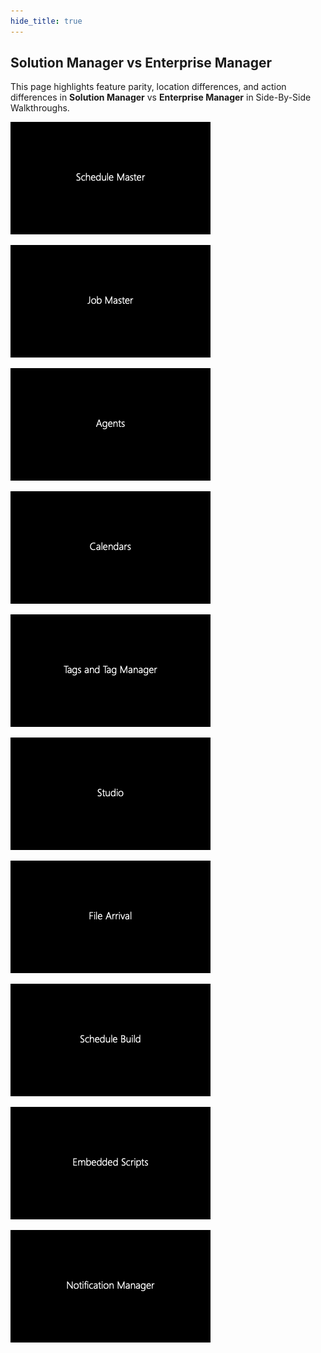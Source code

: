```yaml
---
hide_title: true
---
```


## Solution Manager vs Enterprise Manager 

This page highlights feature parity, location differences, and action differences in **Solution Manager** vs **Enterprise Manager** in Side-By-Side Walkthroughs.

<div class="grid-container">

<div class="grid-item">

[![Schedule Master](../static/img/Schedule_Master.png)](../static/video/1_Schedule_Master.mp4)

</div>

<div class="grid-item">

[![Job Master](../static/img/Job_Master.png)](../static/video/2_Job_Master.mp4)

</div>

<div class="grid-item">

[![Agents](../static/img/Agents.png)](../static/video/3_Agents.mp4)

</div>

<div class="grid-item">

[![Calendars](../static/img/Calendars.png)](../static/video/4_Calendars.mp4)

</div>

<div class="grid-item">

[![Tags and Tag Manager](../static/img/Tags_and_Tag_Manager.png)](../static/video/5_Tags_and_Tag_Manager.mp4)

</div>

<div class="grid-item">

[![Studio](../static/img/Studio.png)](../static/video/6_Studio.mp4)

</div>

<div class="grid-item">

[![File Arrival](../static/img/File_Arrival.png)](../static/video/7_File_Arrival.mp4)

</div>

<div class="grid-item">

[![Schedule Build](../static/img/Schedule_Build.png)](../static/video/8_Schedule_Build.mp4)

</div>

<div class="grid-item">

[![Embedded Scripts](../static/img/Embedded_Scripts.png)](../static/video/9_Embedded_Scripts.mp4)

</div>

<div class="grid-item">

[![Notification Manager](../static/img/Notification_Manager.png)](../static/video/10_Notification_Manager.mp4)

</div>

</div>